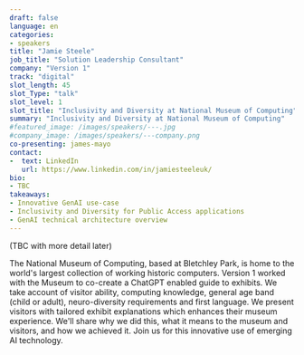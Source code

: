 ```yaml
---
draft: false
language: en
categories:
- speakers
title: "Jamie Steele"
job_title: "Solution Leadership Consultant"
company: "Version 1"
track: "digital"
slot_length: 45
slot_Type: "talk"
slot_level: 1
slot_title: "Inclusivity and Diversity at National Museum of Computing"
summary: "Inclusivity and Diversity at National Museum of Computing"
#featured_image: /images/speakers/---.jpg
#company_image: /images/speakers/---company.png
co-presenting: james-mayo
contact:
-  text: LinkedIn
   url: https://www.linkedin.com/in/jamiesteeleuk/
bio:
- TBC
takeaways:
- Innovative GenAI use-case
- Inclusivity and Diversity for Public Access applications
- GenAI technical architecture overview
---
```


(TBC with more detail later)

The National Museum of Computing, based at Bletchley Park, is home to the world's largest collection of working historic computers. Version 1 worked with the Museum to co-create a ChatGPT enabled guide to exhibits. We take account of visitor ability, computing knowledge, general age band (child or adult), neuro-diversity requirements and first language. We present visitors with tailored exhibit explanations which enhances their museum experience. We'll share why we did this, what it means to the museum and visitors, and how we achieved it. Join us for this innovative use of emerging AI technology.